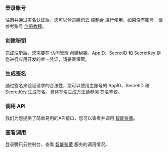 ### 登录账号
注册并通过实名认证后，您可以登录腾讯云 [控制台](https://console.cloud.tencent.com/ai) 进行使用。如果没有账号，请参考账号 [注册教程](https://cloud.tencent.com/document/product/378/9603)。

### 创建秘钥
完成注册后，您需要在 [访问管理](https://console.cloud.tencent.com/cam/capi) 创建秘钥。AppID、SecretID 和 SecretKey 是您进行应用开发的唯一凭证，请妥善保管。

### 生成签名
通过签名来验证请求的合法性，您可以使用主账号的 AppID、SecretID 和 SecretKey 生成签名，具体签名生成方法请参阅 [签名鉴权](https://cloud.tencent.com/document/product/641/12409)。

### 调用 API
我们为您提供了简单易用的API接口，您可以查看并调用 [智能鉴黄](链接待生成)。

### 查看调用
登录腾讯云控制台，查看 [智能鉴黄](https://console.cloud.tencent.com/ai) 服务的调用情况。

